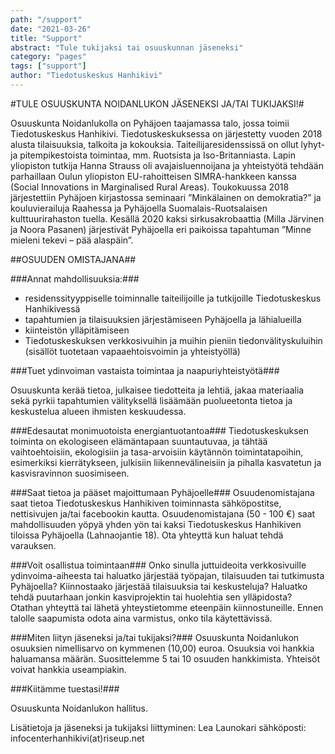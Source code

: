 ```yaml
---
path: "/support"
date: "2021-03-26"
title: "Support"
abstract: "Tule tukijaksi tai osuuskunnan jäseneksi"
category: "pages"
tags: ["support"]
author: "Tiedotuskeskus Hanhikivi"
---
```


#TULE OSUUSKUNTA NOIDANLUKON JÄSENEKSI JA/TAI TUKIJAKSI!# 

Osuuskunta Noidanlukolla on Pyhäjoen taajamassa talo, jossa toimii Tiedotuskeskus Hanhikivi. Tiedotuskeskuksessa on järjestetty vuoden 2018 alusta tilaisuuksia, talkoita ja kokouksia. Taiteilijaresidenssissä on ollut lyhyt- ja pitempikestoista toimintaa, mm. Ruotsista ja Iso-Britanniasta. Lapin yliopiston tutkija Hanna Strauss oli avajaisluennoijana ja yhteistyötä tehdään parhaillaan Oulun yliopiston EU-rahoitteisen SIMRA-hankkeen kanssa (Social Innovations in Marginalised Rural Areas). Toukokuussa 2018 järjestettiin Pyhäjoen kirjastossa seminaari ”Minkälainen on demokratia?” ja kouluvierailuja Raahessa ja Pyhäjoella Suomalais-Ruotsalaisen kulttuurirahaston tuella. Kesällä 2020 kaksi sirkusakrobaattia (Milla Järvinen ja Noora Pasanen) järjestivät Pyhäjoella eri paikoissa tapahtuman ”Minne mieleni tekevi – pää alaspäin”. 

##OSUUDEN OMISTAJANA## 

###Annat mahdollisuuksia:###
- residenssityyppiselle toiminnalle taiteilijoille ja tutkijoille Tiedotuskeskus Hanhikivessä 
- tapahtumien ja tilaisuuksien järjestämiseen Pyhäjoella ja lähialueilla
- kiinteistön ylläpitämiseen
- Tiedotuskeskuksen verkkosivuihin ja muihin pieniin tiedonvälityskuluihin (sisällöt tuotetaan vapaaehtoisvoimin ja yhteistyöllä)

###Tuet ydinvoiman vastaista toimintaa ja naapuriyhteistyötä###

Osuuskunta kerää tietoa, julkaisee tiedotteita ja lehtiä, jakaa materiaalia sekä pyrkii tapahtumien välityksellä lisäämään puolueetonta tietoa ja keskustelua alueen ihmisten keskuudessa. 

###Edesautat monimuotoista energiantuotantoa###
Tiedotuskeskuksen toiminta on ekologiseen elämäntapaan suuntautuvaa, ja tähtää vaihtoehtoisiin, ekologisiin ja tasa-arvoisiin käytännön toimintatapoihin, esimerkiksi kierrätykseen, julkisiin liikennevälineisiin ja pihalla kasvatetun ja kasvisravinnon suosimiseen.

###Saat tietoa ja pääset majoittumaan Pyhäjoelle###
Osuudenomistajana saat tietoa Tiedotuskeskus Hanhikiven toiminnasta sähköpostitse, nettisivujen ja/tai facebookin kautta. Osuudenomistajana (50 - 100 €) saat mahdollisuuden yöpyä yhden yön tai kaksi Tiedotuskeskus Hanhikiven tiloissa Pyhäjoella (Lahnaojantie 18). Ota yhteyttä kun haluat tehdä varauksen.

###Voit osallistua toimintaan###
Onko sinulla juttuideoita verkkosivuille ydinvoima-aiheesta tai haluatko järjestää työpajan, tilaisuuden tai tutkimusta Pyhäjoella? Kiinnostaako järjestää tilaisuuksia tai keskusteluja? Haluatko tehdä puutarhaan jonkin kasviprojektin tai huolehtia sen ylläpidosta? Otathan yhteyttä tai lähetä yhteystietomme eteenpäin kiinnostuneille. Ennen talolle saapumista odota aina varmistus, onko tila käytettävissä.

###Miten liityn jäseneksi ja/tai tukijaksi?###
Osuuskunta Noidanlukon osuuksien nimellisarvo on kymmenen (10,00) euroa. Osuuksia voi hankkia haluamansa määrän. Suosittelemme 5 tai 10 osuuden hankkimista. 
Yhteisöt voivat hankkia useampiakin. 
 

###Kiitämme tuestasi!###

Osuuskunta Noidanlukon hallitus.

Lisätietoja ja jäseneksi ja tukijaksi liittyminen:
Lea Launokari
sähköposti: infocenterhanhikivi(at)riseup.net


